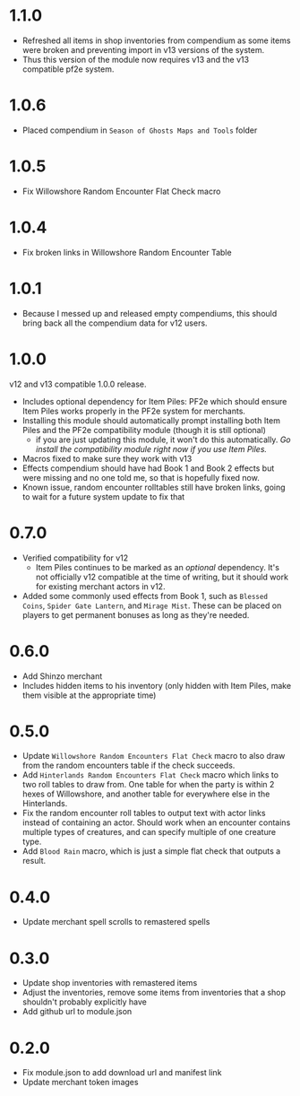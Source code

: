 # 1.1.0
- Refreshed all items in shop inventories from compendium as some items were broken and preventing import in v13 versions of the system.
- Thus this version of the module now requires v13 and the v13 compatible pf2e system.

# 1.0.6
- Placed compendium in `Season of Ghosts Maps and Tools` folder

# 1.0.5
- Fix Willowshore Random Encounter Flat Check macro

# 1.0.4
- Fix broken links in Willowshore Random Encounter Table

# 1.0.1
- Because I messed up and released empty compendiums, this should bring back all the compendium data for v12 users.

# 1.0.0
v12 and v13 compatible 1.0.0 release.
- Includes optional dependency for Item Piles: PF2e which should ensure Item Piles works properly in the PF2e system for merchants.
- Installing this module should automatically prompt installing both Item Piles and the PF2e compatibility module (though it is still optional)
  - if you are just updating this module, it won't do this automatically. *Go install the compatibility module right now if you use Item Piles.*
- Macros fixed to make sure they work with v13
- Effects compendium should have had Book 1 and Book 2 effects but were missing and no one told me, so that is hopefully fixed now.
- Known issue, random encounter rolltables still have broken links, going to wait for a future system update to fix that

# 0.7.0

- Verified compatibility for v12
  - Item Piles continues to be marked as an *optional* dependency. It's not officially v12 compatible at the time of writing, but it should work for existing merchant actors in v12.
- Added some commonly used effects from Book 1, such as `Blessed Coins`, `Spider Gate Lantern`, and `Mirage Mist`. These can be placed on players to get permanent bonuses as long as they're needed.

# 0.6.0

- Add Shinzo merchant
- Includes hidden items to his inventory (only hidden with Item Piles, make them visible at the appropriate time)

# 0.5.0

- Update `Willowshore Random Encounters Flat Check` macro to also draw from the random encounters table if the check succeeds.
- Add `Hinterlands Random Encounters Flat Check` macro which links to two roll tables to draw from. One table for when the party is within 2 hexes of Willowshore, and another table for everywhere else in the Hinterlands.
- Fix the random encounter roll tables to output text with actor links instead of containing an actor. Should work when an encounter contains multiple types of creatures, and can specify multiple of one creature type.
- Add `Blood Rain` macro, which is just a simple flat check that outputs a result.

# 0.4.0

- Update merchant spell scrolls to remastered spells

# 0.3.0

- Update shop inventories with remastered items
- Adjust the inventories, remove some items from inventories that a shop shouldn't probably explicitly have
- Add github url to module.json

# 0.2.0

- Fix module.json to add download url and manifest link
- Update merchant token images